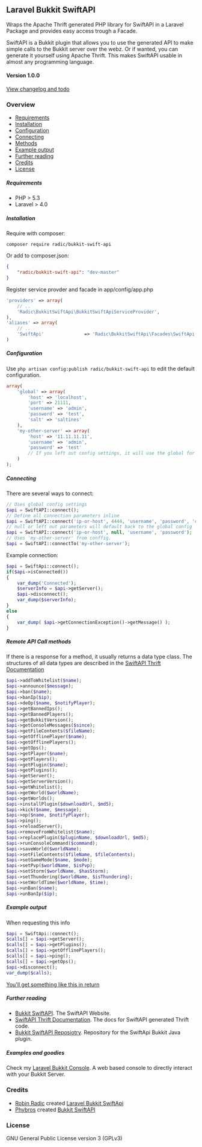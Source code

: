 ## Laravel Bukkit SwiftAPI
Wraps the Apache Thrift generated PHP library for SwiftAPI in a Laravel Package and provides easy access trough a Facade. 

SwiftAPI is a Bukkit plugin that allows you to use the generated API to make simple calls to the Bukkit server over the webz. Or if wanted, you can generate it yourself using Apache Thrift. This makes SwiftAPI usable in almost any programming language.

#### Version 1.0.0
[View changelog and todo](https://github.com/RobinRadic/laravel-bukkit-swiftapi/blob/master/changelog.md)

### Overview
- [Requirements](https://github.com/RobinRadic/laravel-bukkit-swiftapi#requirements)
- [Installation](https://github.com/RobinRadic/laravel-bukkit-swiftapi#installation)
- [Configuration](https://github.com/RobinRadic/laravel-bukkit-swiftapi#configuration)
- [Connecting](https://github.com/RobinRadic/laravel-bukkit-swiftapi#connecting)
- [Methods](https://github.com/RobinRadic/laravel-bukkit-swiftapi#methods)
- [Example output](https://github.com/RobinRadic/laravel-bukkit-swiftapi#example-output)
- [Further reading](https://github.com/RobinRadic/laravel-bukkit-swiftapi#further-reading)
- [Credits](https://github.com/RobinRadic/laravel-bukkit-swiftapi#credits)
- [License](https://github.com/RobinRadic/laravel-bukkit-swiftapi#license)

##### Requirements
- PHP > 5.3 
- Laravel > 4.0


##### Installation
Require with composer:
```Batchfile
composer require radic/bukkit-swift-api
```
Or add to composer.json:
```JSON
{
    "radic/bukkit-swift-api": "dev-master"
}
```

Register service provder and facade in app/config/app.php
```php
'providers' => array(
    // ..
    'Radic\BukkitSwiftApi\BukkitSwiftApiServiceProvider',
),
'aliases' => array(
    // ..
    'SwiftApi'               => 'Radic\BukkitSwiftApi\Facades\SwiftApi',
)
```

##### Configuration
Use `php artisan config:publish radic/bukkit-swift-api` to edit the default configuration.

```php
array(
    'global' => array(
        'host' => 'localhost',
        'port' => 21111,
        'username' => 'admin',
        'password' => 'test',
        'salt' => 'saltines'
    ),
    'my-other-server' => array(
        'host' => '11.11.11.11',        
        'username' => 'admin',
        'password' => 'test'
        // If you left out config settings, it will use the global for that setting        
    )
);
```

##### Connecting
There are several ways to connect:
```php
// Uses global config settings
$api = SwiftAPI::connect(); 
// Define all connection parameters inline
$api = SwiftAPI::connect('ip-or-host', 4444, 'username', 'password', 'crypt-salt');
// null or left out parameters will default back to the global config
$api = SwiftAPI::connect('ip-or-host', null, 'username', 'password');
// Uses 'my-other-server' from conffig.
$api = SwiftAPI::connectTo('my-other-server');   
```

Example connection:
```php
$api = SwiftApi::connect();
if($api->isConnected())
{
    var_dump('Connected');
    $serverInfo = $api->getServer();
    $api->disconnect();
    var_dump($serverInfo);
}
else
{
    var_dump( $api->getConnectionException()->getMessage() );
}
```
##### Remote API Call methods
If there is a response for a method, it usually returns a data type class.
The structures of all data types are described in the [SwiftAPI Thrift Documentation](http://willwarren.com/docs/swiftapi/latest/) 
```php
$api->addToWhitelist($name);
$api->announce($message);
$api->ban($name);
$api->banIp($ip);
$api->deOp($name, $notifyPlayer);
$api->getBannedIps();
$api->getBannedPlayers();
$api->getBukkitVersion();
$api->getConsoleMessages($since);
$api->getFileContents($fileName);
$api->getOfflinePlayer($name);
$api->getOfflinePlayers();
$api->getOps();
$api->getPlayer($name);
$api->getPlayers();
$api->getPlugin($name);
$api->getPlugins();
$api->getServer();
$api->getServerVersion();
$api->getWhitelist();
$api->getWorld($worldName);
$api->getWorlds();
$api->installPlugin($downloadUrl, $md5);
$api->kick($name, $message);
$api->op($name, $notifyPlayer);
$api->ping();
$api->reloadServer();
$api->removeFromWhitelist($name);
$api->replacePlugin($pluginName, $downloadUrl, $md5);
$api->runConsoleCommand($command);
$api->saveWorld($worldName);
$api->setFileContents($fileName, $fileContents);
$api->setGameMode($name, $mode);
$api->setPvp($worldName, $isPvp);
$api->setStorm($worldName, $hasStorm);
$api->setThundering($worldName, $isThundering);
$api->setWorldTime($worldName, $time);
$api->unBan($name);
$api->unBanIp($ip);
```

##### Example output
When requesting this info
```php
$api = SwiftApi::connect();
$calls[] = $api->getServer();
$calls[] = $api->getPlugins();
$calls[] = $api->getOfflinePlayers();
$calls[] = $api->ping();
$calls[] = $api->getOps();
$api->disconnect();
var_dump($calls);
```
[You'll get something like this in return](https://github.com/RobinRadic/laravel-bukkit-swiftapi/blob/master/example-output.md)

##### Further reading
- [Bukkit SwiftAPI](http://dev.bukkit.org/bukkit-plugins/swiftapi). The SwiftAPI Website.
- [SwiftAPI Thrift Documentation](http://willwarren.com/docs/swiftapi/latest/). The docs for SwiftAPI generated Thrift code.
- [Bukkit SwiftAPI Reposiotry](https://bitbucket.org/phybros/swiftapi). Repository for the SwiftApi Bukkit Java plugin.

##### Examples and goodies
Check my [Laravel Bukkit Console](https://github.com/RobinRadic/laravel-bukkit-console). A web based console to directly interact with your Bukkit Server.

### Credits
- [Robin Radic](https://github.com/RobinRadic) created [Laravel Bukkit SwiftApi](https://github.com/RobinRadic/laravel-bukkit-swiftapi)
- [Phybros](http://dev.bukkit.org/profiles/phybros) created [Bukkit SwiftAPI](http://dev.bukkit.org/bukkit-plugins/swiftapi)

### License
GNU General Public License version 3 (GPLv3)